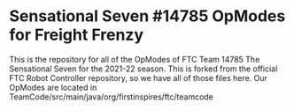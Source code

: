 # Sensational Seven #14785 OpModes for Freight Frenzy

This is the repository for all of the OpModes of FTC Team 14785 The Sensational Seven for the 2021-22 season. This is forked from the official FTC Robot Controller repository, so we have all of those files here. Our OpModes are located in TeamCode/src/main/java/org/firstinspires/ftc/teamcode
